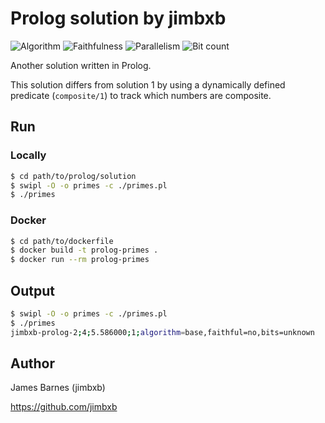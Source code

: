 # Prolog solution by jimbxb

![Algorithm](https://img.shields.io/badge/Algorithm-base-green)
![Faithfulness](https://img.shields.io/badge/Faithful-no-yellowgreen)
![Parallelism](https://img.shields.io/badge/Parallel-no-green)
![Bit count](https://img.shields.io/badge/Bits-unknown-yellowgreen)

Another solution written in Prolog. 

This solution differs from solution 1 by using a dynamically defined predicate (`composite/1`) to track which numbers are composite.

## Run

### Locally

```sh
$ cd path/to/prolog/solution
$ swipl -O -o primes -c ./primes.pl
$ ./primes
```

### Docker

```sh
$ cd path/to/dockerfile
$ docker build -t prolog-primes .
$ docker run --rm prolog-primes
```

## Output

```sh
$ swipl -O -o primes -c ./primes.pl
$ ./primes
jimbxb-prolog-2;4;5.586000;1;algorithm=base,faithful=no,bits=unknown
```

## Author

James Barnes (jimbxb)

https://github.com/jimbxb